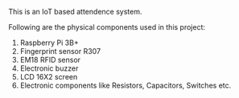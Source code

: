 This is an IoT based attendence system.

Following are the physical components used in this project:
1. Raspberry Pi 3B+
2. Fingerprint sensor R307
3. EM18 RFID sensor
4. Electronic buzzer
5. LCD 16X2 screen
6. Electronic components like Resistors, Capacitors, Switches etc.
